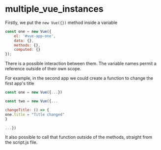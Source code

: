 # multiple_vue_instances

Firstly, we put the `new Vue({})` method inside a variable

```js
const one = new Vue({
    el: '#vue-app-one',
    data: {},
    methods: {},
    computed: {}
});
```

There is a possible interaction between them.
The variable names permit a reference outside of their own scope.

For example, in the second app we could create a function to change the first app's title

```js
const one = new Vue({...})

const two = new Vue({...

changeTitle: () => {
one.title = "Title changed"
}

...})
```

It also possible to call that function outside of the methods, straight from the script.js file.
